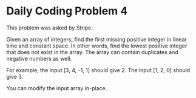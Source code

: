 # Daily Coding Problem 4

 This problem was asked by Stripe.

 Given an array of integers, find the first missing positive integer in 
 linear time and constant space. In other words, find the lowest positive 
 integer that does not exist in the array. The array can contain duplicates 
 and negative numbers as well.

 For example, the input [3, 4, -1, 1] should give 2. 
 The input [1, 2, 0] should give 3.

 You can modify the input array in-place.
